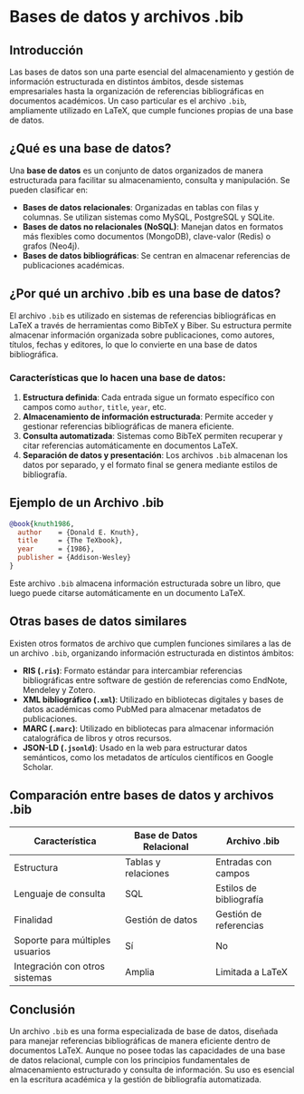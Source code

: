 # Bases de datos y archivos .bib

## Introducción

Las bases de datos son una parte esencial del almacenamiento y gestión de información estructurada en distintos ámbitos, desde sistemas empresariales hasta la organización de referencias bibliográficas en documentos académicos. Un caso particular es el archivo `.bib`, ampliamente utilizado en LaTeX, que cumple funciones propias de una base de datos.

## ¿Qué es una base de datos?

Una **base de datos** es un conjunto de datos organizados de manera estructurada para facilitar su almacenamiento, consulta y manipulación. Se pueden clasificar en:

- **Bases de datos relacionales**: Organizadas en tablas con filas y columnas. Se utilizan sistemas como MySQL, PostgreSQL y SQLite.
- **Bases de datos no relacionales (NoSQL)**: Manejan datos en formatos más flexibles como documentos (MongoDB), clave-valor (Redis) o grafos (Neo4j).
- **Bases de datos bibliográficas**: Se centran en almacenar referencias de publicaciones académicas.

## ¿Por qué un archivo .bib es una base de datos?

El archivo `.bib` es utilizado en sistemas de referencias bibliográficas en LaTeX a través de herramientas como BibTeX y Biber. Su estructura permite almacenar información organizada sobre publicaciones, como autores, títulos, fechas y editores, lo que lo convierte en una base de datos bibliográfica.

### Características que lo hacen una base de datos:

1. **Estructura definida**: Cada entrada sigue un formato específico con campos como `author`, `title`, `year`, etc.
2. **Almacenamiento de información estructurada**: Permite acceder y gestionar referencias bibliográficas de manera eficiente.
3. **Consulta automatizada**: Sistemas como BibTeX permiten recuperar y citar referencias automáticamente en documentos LaTeX.
4. **Separación de datos y presentación**: Los archivos `.bib` almacenan los datos por separado, y el formato final se genera mediante estilos de bibliografía.

## Ejemplo de un Archivo .bib

```bibtex
@book{knuth1986,
  author    = {Donald E. Knuth},
  title     = {The TeXbook},
  year      = {1986},
  publisher = {Addison-Wesley}
}
```

Este archivo `.bib` almacena información estructurada sobre un libro, que luego puede citarse automáticamente en un documento LaTeX.

## Otras bases de datos similares

Existen otros formatos de archivo que cumplen funciones similares a las de un archivo `.bib`, organizando información estructurada en distintos ámbitos:

- **RIS (`.ris`)**: Formato estándar para intercambiar referencias bibliográficas entre software de gestión de referencias como EndNote, Mendeley y Zotero.
- **XML bibliográfico (`.xml`)**: Utilizado en bibliotecas digitales y bases de datos académicas como PubMed para almacenar metadatos de publicaciones.
- **MARC (`.marc`)**: Utilizado en bibliotecas para almacenar información catalográfica de libros y otros recursos.
- **JSON-LD (`.jsonld`)**: Usado en la web para estructurar datos semánticos, como los metadatos de artículos científicos en Google Scholar.

## Comparación entre bases de datos y archivos .bib

| Característica             | Base de Datos Relacional | Archivo .bib       |
|---------------------------|------------------------|--------------------|
| Estructura                | Tablas y relaciones   | Entradas con campos |
| Lenguaje de consulta      | SQL                   | Estilos de bibliografía |
| Finalidad                 | Gestión de datos      | Gestión de referencias |
| Soporte para múltiples usuarios | Sí                 | No                 |
| Integración con otros sistemas | Amplia            | Limitada a LaTeX   |

## Conclusión

Un archivo `.bib` es una forma especializada de base de datos, diseñada para manejar referencias bibliográficas de manera eficiente dentro de documentos LaTeX. Aunque no posee todas las capacidades de una base de datos relacional, cumple con los principios fundamentales de almacenamiento estructurado y consulta de información. Su uso es esencial en la escritura académica y la gestión de bibliografía automatizada.
